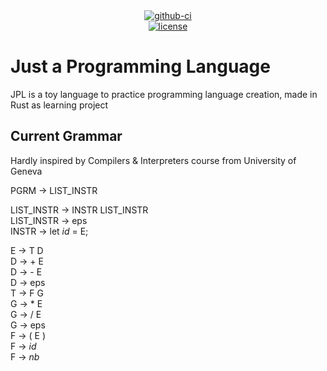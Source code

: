 <div align="center">
  <div>
    <a href="https://github.com/K4kug3n/jpl/actions?query=workflow%3Alinux-build">
      <img src="https://github.com/K4kug3n/jpl/workflows/linux-build/badge.svg" alt="github-ci" />
    </a>
  </div>
  <div>
    <a href="https://github.com/K4kug3n/jpl/blob/main/LICENSE">
      <img src="https://img.shields.io/github/license/K4kug3n/jpl?style=plastic" alt="license" />
    </a>
  </div>

</div>

# Just a Programming Language

JPL is a toy language to practice programming language creation, made in Rust as learning project

## Current Grammar
Hardly inspired by Compilers & Interpreters course from University of Geneva  

PGRM &rarr; LIST_INSTR  

LIST_INSTR &rarr; INSTR LIST_INSTR  
LIST_INSTR &rarr; eps  
INSTR &rarr; let *id* = E;  

E &rarr; T D  
D &rarr; + E  
D &rarr; - E  
D &rarr; eps  
T &rarr; F G  
G &rarr; * E  
G &rarr; / E  
G &rarr; eps  
F &rarr; ( E )  
F &rarr; *id*  
F &rarr; *nb*  